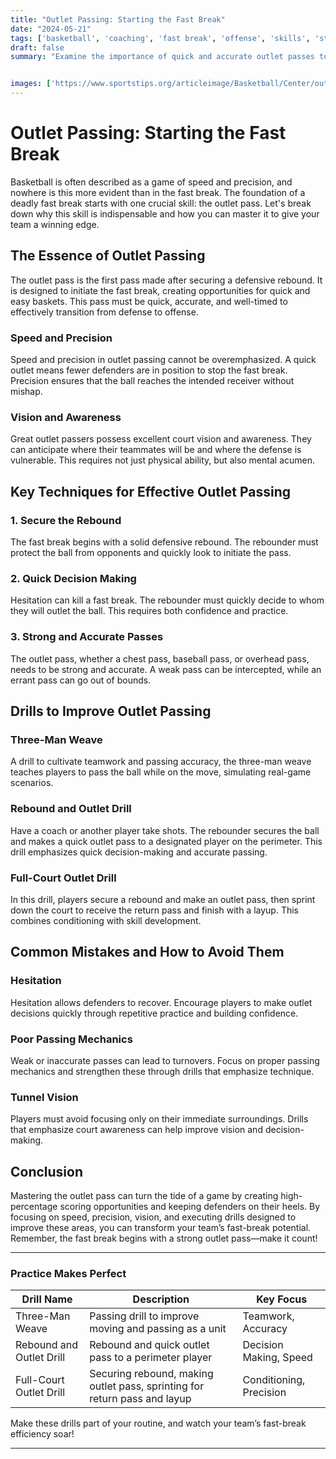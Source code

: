 ```yaml
---
title: "Outlet Passing: Starting the Fast Break"
date: "2024-05-21"
tags: ['basketball', 'coaching', 'fast break', 'offense', 'skills', 'strategy', 'player development', 'passing', 'training']
draft: false
summary: "Examine the importance of quick and accurate outlet passes to initiate fast breaks and create easy scoring opportunities in basketball."


images: ['https://www.sportstips.org/articleimage/Basketball/Center/outlet_passing_starting_the_fast_break.webp']
---
```


# Outlet Passing: Starting the Fast Break

Basketball is often described as a game of speed and precision, and nowhere is this more evident than in the fast break. The foundation of a deadly fast break starts with one crucial skill: the outlet pass. Let's break down why this skill is indispensable and how you can master it to give your team a winning edge.

## The Essence of Outlet Passing

The outlet pass is the first pass made after securing a defensive rebound. It is designed to initiate the fast break, creating opportunities for quick and easy baskets. This pass must be quick, accurate, and well-timed to effectively transition from defense to offense.

### Speed and Precision

Speed and precision in outlet passing cannot be overemphasized. A quick outlet means fewer defenders are in position to stop the fast break. Precision ensures that the ball reaches the intended receiver without mishap.

### Vision and Awareness

Great outlet passers possess excellent court vision and awareness. They can anticipate where their teammates will be and where the defense is vulnerable. This requires not just physical ability, but also mental acumen.

## Key Techniques for Effective Outlet Passing

### 1. Secure the Rebound

The fast break begins with a solid defensive rebound. The rebounder must protect the ball from opponents and quickly look to initiate the pass.

### 2. Quick Decision Making

Hesitation can kill a fast break. The rebounder must quickly decide to whom they will outlet the ball. This requires both confidence and practice.

### 3. Strong and Accurate Passes

The outlet pass, whether a chest pass, baseball pass, or overhead pass, needs to be strong and accurate. A weak pass can be intercepted, while an errant pass can go out of bounds.

## Drills to Improve Outlet Passing

### Three-Man Weave

A drill to cultivate teamwork and passing accuracy, the three-man weave teaches players to pass the ball while on the move, simulating real-game scenarios.

### Rebound and Outlet Drill

Have a coach or another player take shots. The rebounder secures the ball and makes a quick outlet pass to a designated player on the perimeter. This drill emphasizes quick decision-making and accurate passing.

### Full-Court Outlet Drill

In this drill, players secure a rebound and make an outlet pass, then sprint down the court to receive the return pass and finish with a layup. This combines conditioning with skill development.

## Common Mistakes and How to Avoid Them

### Hesitation

Hesitation allows defenders to recover. Encourage players to make outlet decisions quickly through repetitive practice and building confidence.

### Poor Passing Mechanics

Weak or inaccurate passes can lead to turnovers. Focus on proper passing mechanics and strengthen these through drills that emphasize technique.

### Tunnel Vision

Players must avoid focusing only on their immediate surroundings. Drills that emphasize court awareness can help improve vision and decision-making.

## Conclusion

Mastering the outlet pass can turn the tide of a game by creating high-percentage scoring opportunities and keeping defenders on their heels. By focusing on speed, precision, vision, and executing drills designed to improve these areas, you can transform your team’s fast-break potential. Remember, the fast break begins with a strong outlet pass—make it count!

---

### Practice Makes Perfect

| Drill Name              | Description                                                                 | Key Focus            |
|-------------------------|-----------------------------------------------------------------------------|----------------------|
| Three-Man Weave         | Passing drill to improve moving and passing as a unit                       | Teamwork, Accuracy   |
| Rebound and Outlet Drill| Rebound and quick outlet pass to a perimeter player                         | Decision Making, Speed|
| Full-Court Outlet Drill | Securing rebound, making outlet pass, sprinting for return pass and layup    | Conditioning, Precision|

Make these drills part of your routine, and watch your team’s fast-break efficiency soar!

---
